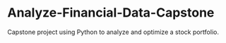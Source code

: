 # Analyze-Financial-Data-Capstone
Capstone project using Python to analyze and optimize a stock portfolio.
